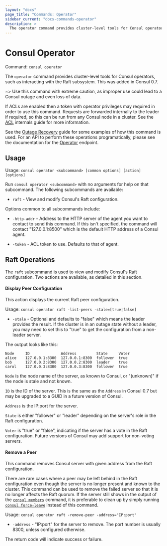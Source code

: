 ```yaml
---
layout: "docs"
page_title: "Commands: Operator"
sidebar_current: "docs-commands-operator"
description: >
  The operator command provides cluster-level tools for Consul operators.
---
```


# Consul Operator

Command: `consul operator`

The `operator` command provides cluster-level tools for Consul operators, such
as interacting with the Raft subsystem. This was added in Consul 0.7.

~> Use this command with extreme caution, as improper use could lead to a Consul
   outage and even loss of data.

If ACLs are enabled then a token with operator privileges may required in
order to use this command. Requests are forwarded internally to the leader
if required, so this can be run from any Consul node in a cluster. See the
[ACL](/docs/internals/acl.html#operator) internals guide for more information.

See the [Outage Recovery](/docs/guides/outage.html) guide for some examples of how
this command is used. For an API to perform these operations programatically,
please see the documentation for the [Operator](/docs/agent/http/operator.html)
endpoint.

## Usage

Usage: `consul operator <subcommand> [common options] [action] [options]`

Run `consul operator <subcommand>` with no arguments for help on that
subcommand. The following subcommands are available:

* `raft` - View and modify Consul's Raft configuration.

Options common to all subcommands include:

* `-http-addr` - Address to the HTTP server of the agent you want to contact
  to send this command. If this isn't specified, the command will contact
  "127.0.0.1:8500" which is the default HTTP address of a Consul agent.

* `-token` - ACL token to use. Defaults to that of agent.

## Raft Operations

The `raft` subcommand is used to view and modify Consul's Raft configuration.
Two actions are available, as detailed in this section.

<a name="raft-list-peers"></a>
#### Display Peer Configuration
This action displays the current Raft peer configuration.

Usage: `consul operator raft -list-peers -stale=[true|false]`

* `-stale` - Optional and defaults to "false" which means the leader provides
the result. If the cluster is in an outage state without a leader, you may need
to set this to "true" to get the configuration from a non-leader server.

The output looks like this:

```
Node     ID              Address         State     Voter
alice    127.0.0.1:8300  127.0.0.1:8300  follower  true
bob      127.0.0.2:8300  127.0.0.2:8300  leader    true
carol    127.0.0.3:8300  127.0.0.3:8300  follower  true
```

`Node` is the node name of the server, as known to Consul, or "(unknown)" if
the node is stale and not known.

`ID` is the ID of the server. This is the same as the `Address` in Consul 0.7
but may  be upgraded to a GUID in a future version of Consul.

`Address` is the IP:port for the server.

`State` is either "follower" or "leader" depending on the server's role in the
Raft configuration.

`Voter` is "true" or "false", indicating if the server has a vote in the Raft
configuration. Future versions of Consul may add support for non-voting servers.

<a name="raft-remove-peer"></a>
#### Remove a Peer
This command removes Consul server with given address from the Raft configuration.

There are rare cases where a peer may be left behind in the Raft configuration
even though the server is no longer present and known to the cluster. This command
can be used to remove the failed server so that it is no longer affects the
Raft quorum. If the server still shows in the output of the
[`consul members`](/docs/commands/members.html) command, it is preferable to
clean up by simply running
[`consul force-leave`](/docs/commands/force-leave.html)
instead of this command.

Usage: `consul operator raft -remove-peer -address="IP:port"`

* `-address` - "IP:port" for the server to remove. The port number is usually
8300, unless configured otherwise.

The return code will indicate success or failure.
